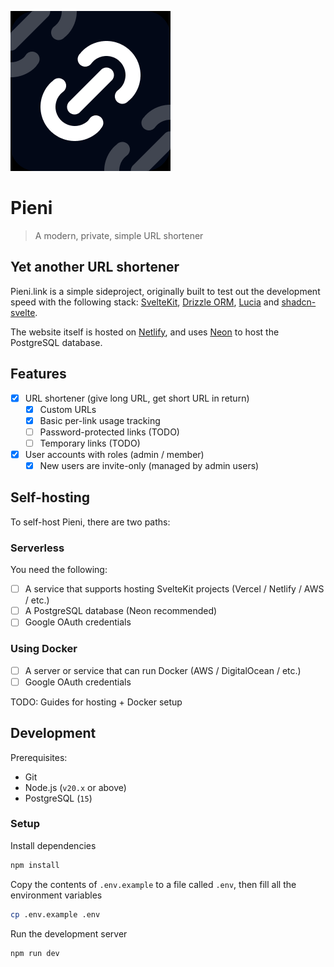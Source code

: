 ![logo](/static/favicon.png)

# Pieni

> A modern, private, simple URL shortener

## Yet another URL shortener

Pieni.link is a simple sideproject, originally built to test out the development speed with the following stack: [SvelteKit](https://kit.svelte.dev/), [Drizzle ORM](https://orm.drizzle.team/), [Lucia](https://lucia-auth.com/) and [shadcn-svelte](https://www.shadcn-svelte.com/).

The website itself is hosted on [Netlify](https://app.netlify.com/), and uses [Neon](https://neon.tech/) to host the PostgreSQL database.

## Features

- [x] URL shortener (give long URL, get short URL in return)
  - [x] Custom URLs
  - [x] Basic per-link usage tracking
  - [ ] Password-protected links (TODO)
  - [ ] Temporary links (TODO)
- [x] User accounts with roles (admin / member)
  - [x] New users are invite-only (managed by admin users)

## Self-hosting

To self-host Pieni, there are two paths:

### Serverless

You need the following:

- [ ] A service that supports hosting SvelteKit projects (Vercel / Netlify / AWS / etc.)
- [ ] A PostgreSQL database (Neon recommended)
- [ ] Google OAuth credentials

### Using Docker

- [ ] A server or service that can run Docker (AWS / DigitalOcean / etc.)
- [ ] Google OAuth credentials

TODO: Guides for hosting + Docker setup

## Development

Prerequisites:

- Git
- Node.js (`v20.x` or above)
- PostgreSQL (`15`)

### Setup

Install dependencies

```bash
npm install
```

Copy the contents of `.env.example` to a file called `.env`, then fill all the environment variables

```bash
cp .env.example .env
```

Run the development server

```bash
npm run dev
```
